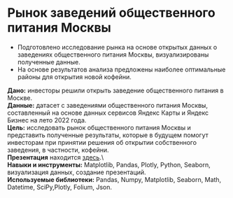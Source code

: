 # Рынок заведений общественного питания Москвы

- Подготовлено исследование рынка на основе открытых данных о заведениях общественного питания Москвы, визуализированы полученные данные.
- На основе результатов анализа предложены наиболее оптимальные районы для открытия новой кофейни. 

**Дано:** инвесторы решили открыть заведение общественного питания в Москве. \
**Данные:** датасет с заведениями общественного питания Москвы, составленный на основе данных сервисов Яндекс Карты и Яндекс Бизнес на лето 2022 года.\
**Цель:** исследовать рынок общественного питания Москвы и представить полученные результаты, которые в будущем помогут инвесторам при принятии решения об открытии собственного заведения, в частности, кофейни.\
**Презентация** находится [здесь](https://cloud.mail.ru/public/mzdX/7Wg4sCMGs).\   
**Навыки и инструменты:** Matplotlib, Pandas, Plotly, Python, Seaborn, визуализация данных, создание презентаций.\
**Используемые библиотеки:** Pandas, Numpy, Matplotlib, Seaborn, Math, Datetime, SciPy,Plotly, Folium, Json.
